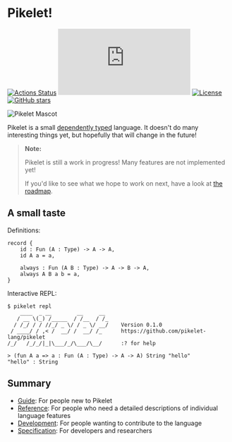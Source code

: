 # Pikelet!

[![Actions Status][actions-badge]][actions-url]
[![Matrix][matrix-badge]][matrix-lobby]
[![License][license-badge]][license-url]
[![GitHub stars][stars-badge]][github-url]

[actions-badge]: https://github.com/pikelet-lang/pikelet/workflows/ci/badge.svg
[actions-url]: https://github.com/pikelet-lang/pikelet/actions
[matrix-badge]: https://img.shields.io/matrix/pikelet:matrix.org?label=%23pikelet%3Amatrix.org
[matrix-lobby]: https://app.element.io/#/room/#pikelet:matrix.org
[license-badge]: https://img.shields.io/github/license/pikelet-lang/pikelet
[license-url]: https://github.com/pikelet-lang/pikelet/blob/master/LICENSE
[stars-badge]: https://img.shields.io/github/stars/pikelet-lang/pikelet?style=social
[github-url]: https://github.com/pikelet-lang/pikelet

![Pikelet Mascot][pikelet-mascot]

[pikelet-mascot]: ../assets/pikelet.png

Pikelet is a small [dependently typed][dependent-type-wikipedia] language. It
doesn't do many interesting things yet, but hopefully that will change in the future!

[dependent-type-wikipedia]: https://en.wikipedia.org/wiki/Dependent_type

> **Note:**
>
> Pikelet is still a work in progress! Many features are not implemented yet!
>
> If you'd like to see what we hope to work on next, have a look at [the roadmap](./development/roadmap).

## A small taste

Definitions:

```pikelet
record {
    id : Fun (A : Type) -> A -> A,
    id A a = a,

    always : Fun (A B : Type) -> A -> B -> A,
    always A B a b = a,
}
```

Interactive REPL:

```text
$ pikelet repl
    ____  _ __        __     __
   / __ \(_) /_____  / /__  / /_
  / /_/ / / //_/ _ \/ / _ \/ __/    Version 0.1.0
 / ____/ / ,< /  __/ /  __/ /_      https://github.com/pikelet-lang/pikelet
/_/   /_/_/|_|\___/_/\___/\__/      :? for help

> (fun A a => a : Fun (A : Type) -> A -> A) String "hello"
"hello" : String
```
[dependent-type-wikipedia]: https://en.wikipedia.org/wiki/Dependent_type

## Summary

- [Guide](./guide.md): For people new to Pikelet
- [Reference](./reference.md): For people who need a detailed descriptions of individual language features
- [Development](./development.md): For people wanting to contribute to the language
- [Specification](./specification.md): For developers and researchers
